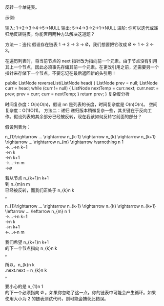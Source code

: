 反转一个单链表。

示例:

输入: 1->2->3->4->5->NULL
输出: 5->4->3->2->1->NULL
进阶:
你可以迭代或递归地反转链表。你能否用两种方法解决这道题？


方法一：迭代
假设存在链表 1 → 2 → 3 → Ø，我们想要把它改成 Ø ← 1 ← 2 ← 3。

在遍历列表时，将当前节点的 next 指针改为指向前一个元素。由于节点没有引用其上一个节点，因此必须事先存储其前一个元素。在更改引用之前，还需要另一个指针来存储下一个节点。不要忘记在最后返回新的头引用！

public ListNode reverseList(ListNode head) {
    ListNode prev = null;
    ListNode curr = head;
    while (curr != null) {
        ListNode nextTemp = curr.next;
        curr.next = prev;
        prev = curr;
        curr = nextTemp;
    }
    return prev;
}
复杂度分析

时间复杂度：O(n)O(n)，假设 nn 是列表的长度，时间复杂度是 O(n)O(n)。
空间复杂度：O(1)O(1)。
方法二：递归
递归版本稍微复杂一些，其关键在于反向工作。假设列表的其余部分已经被反转，现在我该如何反转它前面的部分？

假设列表为：

n_{1}\rightarrow ... \rightarrow n_{k-1} \rightarrow n_{k} \rightarrow n_{k+1} \rightarrow ... \rightarrow n_{m} \rightarrow \varnothing
n 
1
​	
 →...→n 
k−1
​	
 →n 
k
​	
 →n 
k+1
​	
 →...→n 
m
​	
 →∅

若从节点 n_{k+1}n 
k+1
​	
  到 n_{m}n 
m
​	
  已经被反转，而我们正处于 n_{k}n 
k
​	
 。

n_{1}\rightarrow ... \rightarrow n_{k-1} \rightarrow n_{k} \rightarrow n_{k+1} \leftarrow ... \leftarrow n_{m}
n 
1
​	
 →...→n 
k−1
​	
 →n 
k
​	
 →n 
k+1
​	
 ←...←n 
m
​	
 

我们希望 n_{k+1}n 
k+1
​	
  的下一个节点指向 n_{k}n 
k
​	
 。

所以，n_{k}n 
k
​	
 .next.next = n_{k}n 
k
​	
 。

要小心的是 n_{1}n 
1
​	
  的下一个必须指向 Ø 。如果你忽略了这一点，你的链表中可能会产生循环。如果使用大小为 2 的链表测试代码，则可能会捕获此错误。